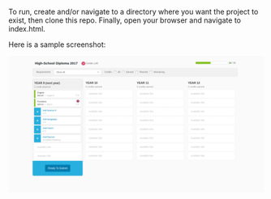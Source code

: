 To run, create and/or navigate to a directory where you want the project to exist, then clone this repo. Finally, open your browser and navigate to index.html.

Here is a sample screenshot:

<img src="https://raw.githubusercontent.com/DmitryGubanov/xello-ui-challenge/master/screenshot.png" alt=Screenshot />
